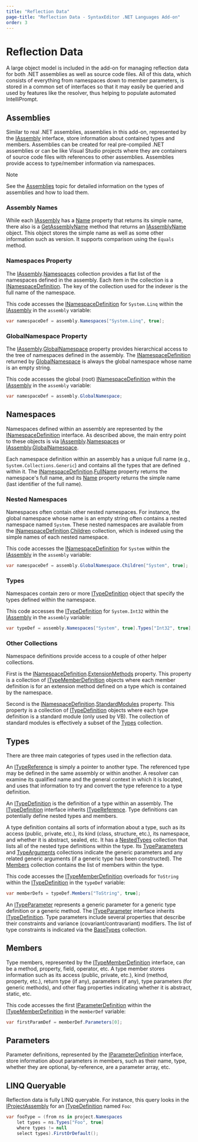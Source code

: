 ```yaml
---
title: "Reflection Data"
page-title: "Reflection Data - SyntaxEditor .NET Languages Add-on"
order: 3
---
```

# Reflection Data

A large object model is included in the add-on for managing reflection data for both .NET assemblies as well as source code files.  All of this data, which consists of everything from namespaces down to member parameters, is stored in a common set of interfaces so that it may easily be queried and used by features like the resolver, thus helping to populate automated IntelliPrompt.

## Assemblies

Similar to real .NET assemblies, assemblies in this add-on, represented by the [IAssembly](xref:ActiproSoftware.Text.Languages.DotNet.Reflection.IAssembly) interface, store information about contained types and members.  Assemblies can be created for real pre-compiled .NET assemblies or can be like Visual Studio projects where they are containers of source code files with references to other assemblies.  Assemblies provide access to type/member information via namespaces.

> [!NOTE]
> See the [Assemblies](assemblies.md) topic for detailed information on the types of assemblies and how to load them.

### Assembly Names

While each [IAssembly](xref:ActiproSoftware.Text.Languages.DotNet.Reflection.IAssembly) has a [Name](xref:ActiproSoftware.Text.Languages.DotNet.Reflection.IAssembly.Name) property that returns its simple name, there also is a [GetAssemblyName](xref:ActiproSoftware.Text.Languages.DotNet.Reflection.IAssembly.GetAssemblyName*) method that returns an [IAssemblyName](xref:ActiproSoftware.Text.Languages.DotNet.Reflection.IAssemblyName) object.  This object stores the simple name as well as some other information such as version.  It supports comparison using the `Equals` method.

### Namespaces Property

The [IAssembly](xref:ActiproSoftware.Text.Languages.DotNet.Reflection.IAssembly).[Namespaces](xref:ActiproSoftware.Text.Languages.DotNet.Reflection.IAssembly.Namespaces) collection provides a flat list of the namespaces defined in the assembly.  Each item in the collection is a [INamespaceDefinition](xref:ActiproSoftware.Text.Languages.DotNet.Reflection.INamespaceDefinition).  The key of the collection used for the indexer is the full name of the namespace.

This code accesses the [INamespaceDefinition](xref:ActiproSoftware.Text.Languages.DotNet.Reflection.INamespaceDefinition) for `System.Linq` within the [IAssembly](xref:ActiproSoftware.Text.Languages.DotNet.Reflection.IAssembly) in the `assembly` variable:

```csharp
var namespaceDef = assembly.Namespaces["System.Linq", true];
```

### GlobalNamespace Property

The [IAssembly](xref:ActiproSoftware.Text.Languages.DotNet.Reflection.IAssembly).[GlobalNamespace](xref:ActiproSoftware.Text.Languages.DotNet.Reflection.IAssembly.GlobalNamespace) property provides hierarchical access to the tree of namespaces defined in the assembly.  The [INamespaceDefinition](xref:ActiproSoftware.Text.Languages.DotNet.Reflection.INamespaceDefinition) returned by [GlobalNamespace](xref:ActiproSoftware.Text.Languages.DotNet.Reflection.IAssembly.GlobalNamespace) is always the global namespace whose name is an empty string.

This code accesses the global (root) [INamespaceDefinition](xref:ActiproSoftware.Text.Languages.DotNet.Reflection.INamespaceDefinition) within the [IAssembly](xref:ActiproSoftware.Text.Languages.DotNet.Reflection.IAssembly) in the `assembly` variable:

```csharp
var namespaceDef = assembly.GlobalNamespace;
```

## Namespaces

Namespaces defined within an assembly are represented by the [INamespaceDefinition](xref:ActiproSoftware.Text.Languages.DotNet.Reflection.INamespaceDefinition) interface.  As described above, the main entry point to these objects is via [IAssembly](xref:ActiproSoftware.Text.Languages.DotNet.Reflection.IAssembly).[Namespaces](xref:ActiproSoftware.Text.Languages.DotNet.Reflection.IAssembly.Namespaces) or [IAssembly](xref:ActiproSoftware.Text.Languages.DotNet.Reflection.IAssembly).[GlobalNamespace](xref:ActiproSoftware.Text.Languages.DotNet.Reflection.IAssembly.GlobalNamespace).

Each namespace definition within an assembly has a unique full name (e.g., `System.Collections.Generic`) and contains all the types that are defined within it.  The [INamespaceDefinition](xref:ActiproSoftware.Text.Languages.DotNet.Reflection.INamespaceDefinition).[FullName](xref:ActiproSoftware.Text.Languages.DotNet.Reflection.INamespaceDefinition.FullName) property returns the namespace's full name, and its [Name](xref:ActiproSoftware.Text.Languages.DotNet.Reflection.IReflectionDefinition.Name) property returns the simple name (last identifier of the full name).

### Nested Namespaces

Namespaces often contain other nested namespaces.  For instance, the global namespace whose name is an empty string often contains a nested namespace named `System`.  These nested namespaces are available from the [INamespaceDefinition](xref:ActiproSoftware.Text.Languages.DotNet.Reflection.INamespaceDefinition).[Children](xref:ActiproSoftware.Text.Languages.DotNet.Reflection.INamespaceDefinition.Children) collection, which is indexed using the simple names of each nested namespace.

This code accesses the [INamespaceDefinition](xref:ActiproSoftware.Text.Languages.DotNet.Reflection.INamespaceDefinition) for `System` within the [IAssembly](xref:ActiproSoftware.Text.Languages.DotNet.Reflection.IAssembly) in the `assembly` variable:

```csharp
var namespaceDef = assembly.GlobalNamespace.Children["System", true];
```

### Types

Namespaces contain zero or more [ITypeDefinition](xref:ActiproSoftware.Text.Languages.DotNet.Reflection.ITypeDefinition) object that specify the types defined within the namespace.

This code accesses the [ITypeDefinition](xref:ActiproSoftware.Text.Languages.DotNet.Reflection.ITypeDefinition) for `System.Int32` within the [IAssembly](xref:ActiproSoftware.Text.Languages.DotNet.Reflection.IAssembly) in the `assembly` variable:

```csharp
var typeDef = assembly.Namespaces["System", true].Types["Int32", true];
```

### Other Collections

Namespace definitions provide access to a couple of other helper collections.

First is the [INamespaceDefinition](xref:ActiproSoftware.Text.Languages.DotNet.Reflection.INamespaceDefinition).[ExtensionMethods](xref:ActiproSoftware.Text.Languages.DotNet.Reflection.INamespaceDefinition.ExtensionMethods) property.  This property is a collection of [ITypeMemberDefinition](xref:ActiproSoftware.Text.Languages.DotNet.Reflection.ITypeMemberDefinition) objects where each member definition is for an extension method defined on a type which is contained by the namespace.

Second is the [INamespaceDefinition](xref:ActiproSoftware.Text.Languages.DotNet.Reflection.INamespaceDefinition).[StandardModules](xref:ActiproSoftware.Text.Languages.DotNet.Reflection.INamespaceDefinition.StandardModules) property.  This property is a collection of [ITypeDefinition](xref:ActiproSoftware.Text.Languages.DotNet.Reflection.ITypeDefinition) objects where each type definition is a standard module (only used by VB).  The collection of standard modules is effectively a subset of the [Types](xref:ActiproSoftware.Text.Languages.DotNet.Reflection.INamespaceDefinition.Types) collection.

## Types

There are three main categories of types used in the reflection data.

An [ITypeReference](xref:ActiproSoftware.Text.Languages.DotNet.Reflection.ITypeReference) is simply a pointer to another type.  The referenced type may be defined in the same assembly or within another.  A resolver can examine its qualified name and the general context in which it is located, and uses that information to try and convert the type reference to a type definition.

An [ITypeDefinition](xref:ActiproSoftware.Text.Languages.DotNet.Reflection.ITypeDefinition) is the definition of a type within an assembly.  The [ITypeDefinition](xref:ActiproSoftware.Text.Languages.DotNet.Reflection.ITypeDefinition) interface inherits [ITypeReference](xref:ActiproSoftware.Text.Languages.DotNet.Reflection.ITypeReference).  Type definitions can potentially define nested types and members.

A type definition contains all sorts of information about a type, such as its access (public, private, etc.), its kind (class, structure, etc.), its namespace, and whether it is abstract, sealed, etc.  It has a [NestedTypes](xref:ActiproSoftware.Text.Languages.DotNet.Reflection.ITypeDefinition.NestedTypes) collection that lists all of the nested type definitions within the type.  Its [TypeParameters](xref:ActiproSoftware.Text.Languages.DotNet.Reflection.ITypeDefinition.TypeParameters) and [TypeArguments](xref:ActiproSoftware.Text.Languages.DotNet.Reflection.ITypeReference.TypeArguments) collections indicate the generic parameters and any related generic arguments (if a generic type has been constructed).  The [Members](xref:ActiproSoftware.Text.Languages.DotNet.Reflection.ITypeDefinition.Members) collection contains the list of members within the type.

This code accesses the [ITypeMemberDefinition](xref:ActiproSoftware.Text.Languages.DotNet.Reflection.ITypeMemberDefinition) overloads for `ToString` within the [ITypeDefinition](xref:ActiproSoftware.Text.Languages.DotNet.Reflection.ITypeDefinition) in the `typeDef` variable:

```csharp
var memberDefs = typeDef.Members["ToString", true];
```

An [ITypeParameter](xref:ActiproSoftware.Text.Languages.DotNet.Reflection.ITypeParameter) represents a generic parameter for a generic type definition or a generic method.  The [ITypeParameter](xref:ActiproSoftware.Text.Languages.DotNet.Reflection.ITypeParameter) interface inherits [ITypeDefinition](xref:ActiproSoftware.Text.Languages.DotNet.Reflection.ITypeDefinition).  Type parameters include several properties that describe their constraints and variance (covariant/contravariant) modifiers.  The list of type constraints is indicated via the [BaseTypes](xref:ActiproSoftware.Text.Languages.DotNet.Reflection.ITypeDefinition.BaseTypes) collection.

## Members

Type members, represented by the [ITypeMemberDefinition](xref:ActiproSoftware.Text.Languages.DotNet.Reflection.ITypeMemberDefinition) interface, can be a method, property, field, operator, etc.  A type member stores information such as its access (public, private, etc.), kind (method, property, etc.), return type (if any), parameters (if any), type parameters (for generic methods), and other flag properties indicating whether it is abstract, static, etc.

This code accesses the first [IParameterDefinition](xref:ActiproSoftware.Text.Languages.DotNet.Reflection.IParameterDefinition) within the [ITypeMemberDefinition](xref:ActiproSoftware.Text.Languages.DotNet.Reflection.ITypeMemberDefinition) in the `memberDef` variable:

```csharp
var firstParamDef = memberDef.Parameters[0];
```

## Parameters

Parameter definitions, represented by the [IParameterDefinition](xref:ActiproSoftware.Text.Languages.DotNet.Reflection.IParameterDefinition) interface, store information about parameters in members, such as their name, type, whether they are optional, by-reference, are a parameter array, etc.

## LINQ Queryable

Reflection data is fully LINQ queryable.  For instance, this query looks in the [IProjectAssembly](xref:ActiproSoftware.Text.Languages.DotNet.Reflection.IProjectAssembly) for an [ITypeDefinition](xref:ActiproSoftware.Text.Languages.DotNet.Reflection.ITypeDefinition) named `Foo`:

```csharp
var fooType = (from ns in project.Namespaces
	let types = ns.Types["Foo", true]
	where types != null
	select types).FirstOrDefault();
```

